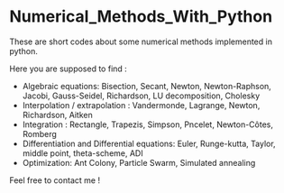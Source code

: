 # Numerical_Methods_With_Python
These are short codes about some numerical methods implemented in python.

Here you are supposed to find :

- Algebraic equations: Bisection, Secant, Newton, Newton-Raphson, Jacobi, Gauss-Seidel, Richardson, LU decomposition, Cholesky
- Interpolation / extrapolation : Vandermonde, Lagrange, Newton, Richardson, Aitken
- Integration : Rectangle, Trapezis, Simpson, Pncelet, Newton-Côtes, Romberg
- Differentiation and Differential equations: Euler, Runge-kutta, Taylor, middle point, theta-scheme, ADI
- Optimization: Ant Colony, Particle Swarm, Simulated annealing

Feel free to contact me !

